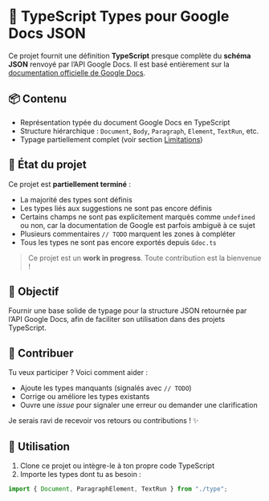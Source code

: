 # 🧾 TypeScript Types pour Google Docs JSON

Ce projet fournit une définition **TypeScript** presque complète du **schéma JSON** renvoyé par l’API Google Docs. Il est basé entièrement sur la [documentation officielle de Google Docs](https://developers.google.com/docs/api/reference/rest/v1/documents).

## 📦 Contenu

- Représentation typée du document Google Docs en TypeScript
- Structure hiérarchique : `Document`, `Body`, `Paragraph`, `Element`, `TextRun`, etc.
- Typage partiellement complet (voir section [Limitations](#%EF%B8%8F-limitations))

## 🚧 État du projet

Ce projet est **partiellement terminé** :

- La majorité des types sont définis
- Les types liés aux suggestions ne sont pas encore définis
- Certains champs ne sont pas explicitement marqués comme `undefined` ou non, car la documentation de Google est parfois ambiguë à ce sujet
- Plusieurs commentaires `// TODO` marquent les zones à compléter
- Tous les types ne sont pas encore exportés depuis `Gdoc.ts`

> Ce projet est un **work in progress**. Toute contribution est la bienvenue !

## 🎯 Objectif

Fournir une base solide de typage pour la structure JSON retournée par l’API Google Docs, afin de faciliter son utilisation dans des projets TypeScript.

## 🤝 Contribuer

Tu veux participer ? Voici comment aider :

- Ajoute les types manquants (signalés avec `// TODO`)
- Corrige ou améliore les types existants
- Ouvre une *issue* pour signaler une erreur ou demander une clarification

Je serais ravi de recevoir vos retours ou contributions ! ✨

## 🧪 Utilisation

1. Clone ce projet ou intègre-le à ton propre code TypeScript
2. Importe les types dont tu as besoin :

```ts
import { Document, ParagraphElement, TextRun } from "./type";
